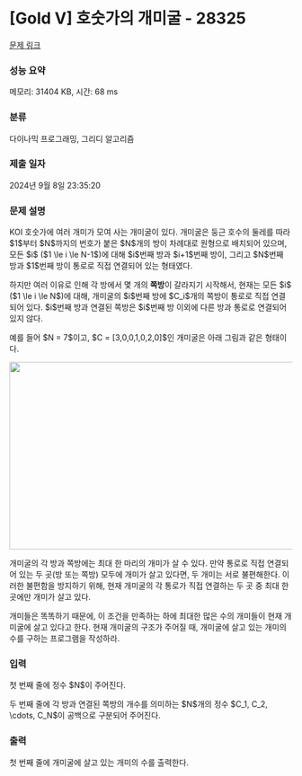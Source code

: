 # [Gold V] 호숫가의 개미굴 - 28325 

[문제 링크](https://www.acmicpc.net/problem/28325) 

### 성능 요약

메모리: 31404 KB, 시간: 68 ms

### 분류

다이나믹 프로그래밍, 그리디 알고리즘

### 제출 일자

2024년 9월 8일 23:35:20

### 문제 설명

<p>KOI 호숫가에 여러 개미가 모여 사는 개미굴이 있다. 개미굴은 둥근 호수의 둘레를 따라 $1$부터 $N$까지의 번호가 붙은 $N$개의 방이 차례대로 원형으로 배치되어 있으며, 모든 $i$ ($1 \le i \le N-1$)에 대해 $i$번째 방과 $i+1$번째 방이, 그리고 $N$번째 방과 $1$번째 방이 통로로 직접 연결되어 있는 형태였다.</p>

<p>하지만 여러 이유로 인해 각 방에서 몇 개의 <strong>쪽방</strong>이 갈라지기 시작해서, 현재는 모든 $i$ ($1 \le i \le N$)에 대해, 개미굴의 $i$번째 방에 $C_i$개의 쪽방이 통로로 직접 연결되어 있다. $i$번째 방과 연결된 쪽방은 $i$번째 방 이외에 다른 방과 통로로 연결되어 있지 않다.</p>

<p>예를 들어 $N = 7$이고, $C = [3,0,0,1,0,2,0]$인 개미굴은 아래 그림과 같은 형태이다.</p>

<p style="text-align: center;"><img alt="" src="" style="width: 595px; height: 334px;"></p>

<p>개미굴의 각 방과 쪽방에는 최대 한 마리의 개미가 살 수 있다. 만약 통로로 직접 연결되어 있는 두 곳(방 또는 쪽방) 모두에 개미가 살고 있다면, 두 개미는 서로 불편해한다. 이러한 불편함을 방지하기 위해, 현재 개미굴의 각 통로가 직접 연결하는 두 곳 중 최대 한 곳에만 개미가 살고 있다.</p>

<p>개미들은 똑똑하기 때문에, 이 조건을 만족하는 하에 최대한 많은 수의 개미들이 현재 개미굴에 살고 있다고 한다. 현재 개미굴의 구조가 주어질 때, 개미굴에 살고 있는 개미의 수를 구하는 프로그램을 작성하라.</p>

### 입력 

 <p>첫 번째 줄에 정수 $N$이 주어진다.</p>

<p>두 번째 줄에 각 방과 연결된 쪽방의 개수를 의미하는 $N$개의 정수 $C_1, C_2, \cdots, C_N$이 공백으로 구분되어 주어진다.</p>

### 출력 

 <p>첫 번째 줄에 개미굴에 살고 있는 개미의 수를 출력한다.</p>

